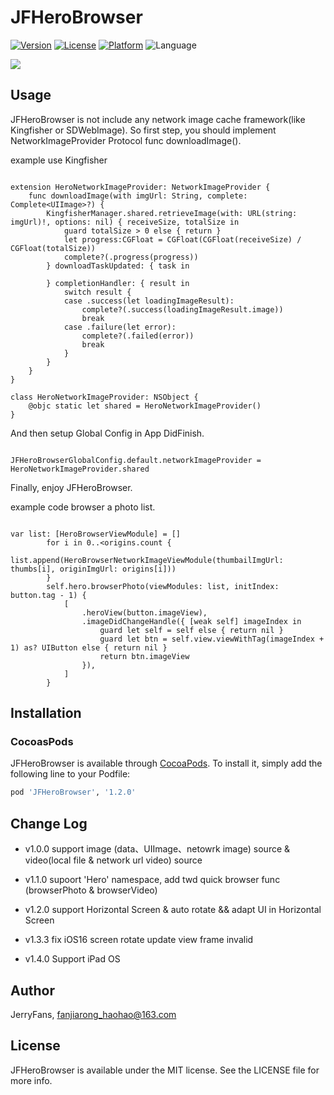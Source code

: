 # JFHeroBrowser

[![Version](https://img.shields.io/cocoapods/v/JFHeroBrowser.svg?style=flat)](https://cocoapods.org/pods/JFHeroBrowser)
[![License](https://img.shields.io/cocoapods/l/JFHeroBrowser.svg?style=flat)](https://cocoapods.org/pods/JFHeroBrowser)
[![Platform](https://img.shields.io/cocoapods/p/JFHeroBrowser.svg?style=flat)](https://cocoapods.org/pods/JFHeroBrowser)
![Language](https://img.shields.io/badge/language-Swift-DE5C43.svg?style=flat)

![](https://github.com/JerryFans/JFHeroBrowser/raw/master/preview1.gif)

## Usage

JFHeroBrowser is not include any network image cache framework(like Kingfisher or SDWebImage). So first step, you should implement NetworkImageProvider Protocol func downloadImage().

example use Kingfisher

```

extension HeroNetworkImageProvider: NetworkImageProvider {
    func downloadImage(with imgUrl: String, complete: Complete<UIImage>?) {
        KingfisherManager.shared.retrieveImage(with: URL(string: imgUrl)!, options: nil) { receiveSize, totalSize in
            guard totalSize > 0 else { return }
            let progress:CGFloat = CGFloat(CGFloat(receiveSize) / CGFloat(totalSize))
            complete?(.progress(progress))
        } downloadTaskUpdated: { task in

        } completionHandler: { result in
            switch result {
            case .success(let loadingImageResult):
                complete?(.success(loadingImageResult.image))
                break
            case .failure(let error):
                complete?(.failed(error))
                break
            }
        }
    }
}

class HeroNetworkImageProvider: NSObject {
    @objc static let shared = HeroNetworkImageProvider()
}

```

And then setup Global Config in App DidFinish.

```

JFHeroBrowserGlobalConfig.default.networkImageProvider = HeroNetworkImageProvider.shared

```


Finally, enjoy JFHeroBrowser.

example code browser a photo list.

```

var list: [HeroBrowserViewModule] = []
        for i in 0..<origins.count {
            list.append(HeroBrowserNetworkImageViewModule(thumbailImgUrl: thumbs[i], originImgUrl: origins[i]))
        }
        self.hero.browserPhoto(viewModules: list, initIndex: button.tag - 1) {
            [
                .heroView(button.imageView),
                .imageDidChangeHandle({ [weak self] imageIndex in
                    guard let self = self else { return nil }
                    guard let btn = self.view.viewWithTag(imageIndex + 1) as? UIButton else { return nil }
                    return btn.imageView
                }),
            ]
        }

```


## Installation

### CocoasPods

JFHeroBrowser is available through [CocoaPods](https://cocoapods.org). To install
it, simply add the following line to your Podfile:

```ruby
pod 'JFHeroBrowser', '1.2.0'

```

## Change Log

- v1.0.0 support image (data、UIImage、netowrk image) source & video(local file & network url video) source
- v1.1.0 supoort 'Hero' namespace, add twd quick browser func (browserPhoto & browserVideo)
- v1.2.0 support Horizontal Screen & auto rotate && adapt UI in Horizontal Screen

- v1.3.3 fix iOS16 screen rotate update view frame invalid

- v1.4.0 Support iPad OS

## Author

JerryFans, fanjiarong_haohao@163.com

## License

JFHeroBrowser is available under the MIT license. See the LICENSE file for more info.
